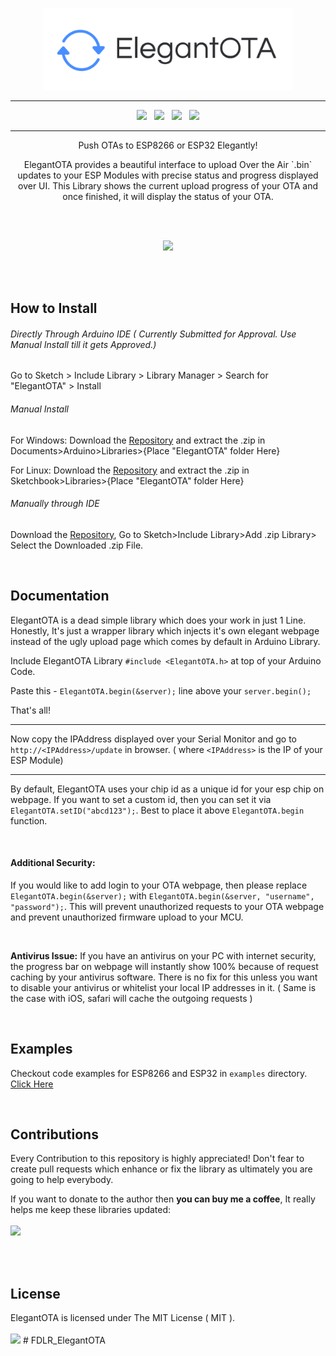 <p align="center"><img src="https://raw.githubusercontent.com/ayushsharma82/ElegantOTA/master/docs/logo.svg?sanitize=true" width="400"></p>

<hr/>
<p align="center">
<img src="https://img.shields.io/github/last-commit/ayushsharma82/ElegantOTA.svg?style=for-the-badge" />
&nbsp;
<img src="https://img.shields.io/github/workflow/status/ayushsharma82/ElegantOTA/Arduino%20Library%20CI/master?style=for-the-badge" />
&nbsp;
<img src="https://img.shields.io/github/license/ayushsharma82/ElegantOTA.svg?style=for-the-badge" />
&nbsp;
<a href="https://www.buymeacoffee.com/6QGVpSj" target="_blank"><img src="https://img.shields.io/badge/Buy%20me%20a%20coffee-%245-orange?style=for-the-badge&logo=buy-me-a-coffee" /></a>
</p>
<hr/>


<p align="center">Push OTAs to ESP8266 or ESP32 Elegantly! </p>
<p align="center">
ElegantOTA provides a beautiful interface to upload Over the Air `.bin` updates to your ESP Modules with precise status and progress displayed over UI. This Library shows the current upload progress of your OTA and once finished, it will display the status of your OTA.
</p>

<br>
<br>

<p align="center"><img src="https://raw.githubusercontent.com/ayushsharma82/ElegantOTA/master/docs/elegantOtaDemo.gif"></p>

<br>
<br>

<h2>How to Install</h2>

###### Directly Through Arduino IDE ( Currently Submitted for Approval. Use Manual Install till it gets Approved.)
Go to Sketch > Include Library > Library Manager > Search for "ElegantOTA" > Install

###### Manual Install

For Windows: Download the [Repository](https://github.com/ayushsharma82/ElegantOTA/archive/master.zip) and extract the .zip in Documents>Arduino>Libraries>{Place "ElegantOTA" folder Here}

For Linux: Download the [Repository](https://github.com/ayushsharma82/ElegantOTA/archive/master.zip) and extract the .zip in Sketchbook>Libraries>{Place "ElegantOTA" folder Here}

###### Manually through IDE

Download the [Repository](https://github.com/ayushsharma82/ElegantOTA/archive/master.zip), Go to Sketch>Include Library>Add .zip Library> Select the Downloaded .zip File.

<br>

<h2>Documentation</h2>
<p>ElegantOTA is a dead simple library which does your work in just 1 Line. Honestly, It's just a wrapper library which injects it's own elegant webpage instead of the ugly upload page which comes by default in Arduino Library.</p>

 Include ElegantOTA Library `#include <ElegantOTA.h>` at top of your Arduino Code.
 
 Paste this - `ElegantOTA.begin(&server);`  line above your `server.begin();`
 
 That's all!

<hr/>

Now copy the IPAddress displayed over your Serial Monitor and go to `http://<IPAddress>/update` in browser. ( where `<IPAddress>` is the IP of your ESP Module)

<hr/>

By default, ElegantOTA uses your chip id as a unique id for your esp chip on webpage. If you want to set a custom id, then you can set it via `ElegantOTA.setID("abcd123");`. Best to place it above `ElegantOTA.begin` function.

 
 <br>
 
 #### Additional Security:
 
 If you would like to add login to your OTA webpage, then please replace `ElegantOTA.begin(&server);` with `ElegantOTA.begin(&server, "username", "password");`. This will prevent unauthorized requests to your OTA webpage and prevent unauthorized firmware upload to your MCU.
  
<br>

<b>Antivirus Issue:</b> If you have an antivirus on your PC with internet security, the progress bar on webpage will instantly show 100% because of request caching by your antivirus software. There is no fix for this unless you want to disable your antivirus or whitelist your local IP addresses in it. ( Same is the case with iOS, safari will cache the outgoing requests )

<br>
<h2>Examples</h2>
 
 Checkout code examples for ESP8266 and ESP32 in `examples` directory. [Click Here](https://github.com/ayushsharma82/ElegantOTA/tree/master/examples)
 
<br>

<h2>Contributions</h2>
<p>Every Contribution to this repository is highly appreciated! Don't fear to create pull requests which enhance or fix the library as ultimately you are going to help everybody.</p>
<p>
If you want to donate to the author then <b>you can buy me a coffee</b>, It really helps me keep these libraries updated:
<br/><br/>
<a href="https://www.buymeacoffee.com/6QGVpSj" target="_blank"><img src="https://img.shields.io/badge/Buy%20me%20a%20coffee-%245-orange?style=for-the-badge&logo=buy-me-a-coffee" /></a>
</p>
<br/>
<br/>


<h2>License</h2>
ElegantOTA is licensed under The MIT License ( MIT ).
<br/>
<br/>
<img src="https://img.shields.io/github/license/ayushsharma82/ElegantOTA.svg?style=for-the-badge" />
</div>
# FDLR_ElegantOTA
